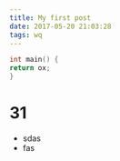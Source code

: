 ```yaml
---
title: My first post
date: 2017-05-20 21:03:28
tags: wq
---
```


```c
int main() {
return ox;
}
```

# 31

- sdas
- fas
